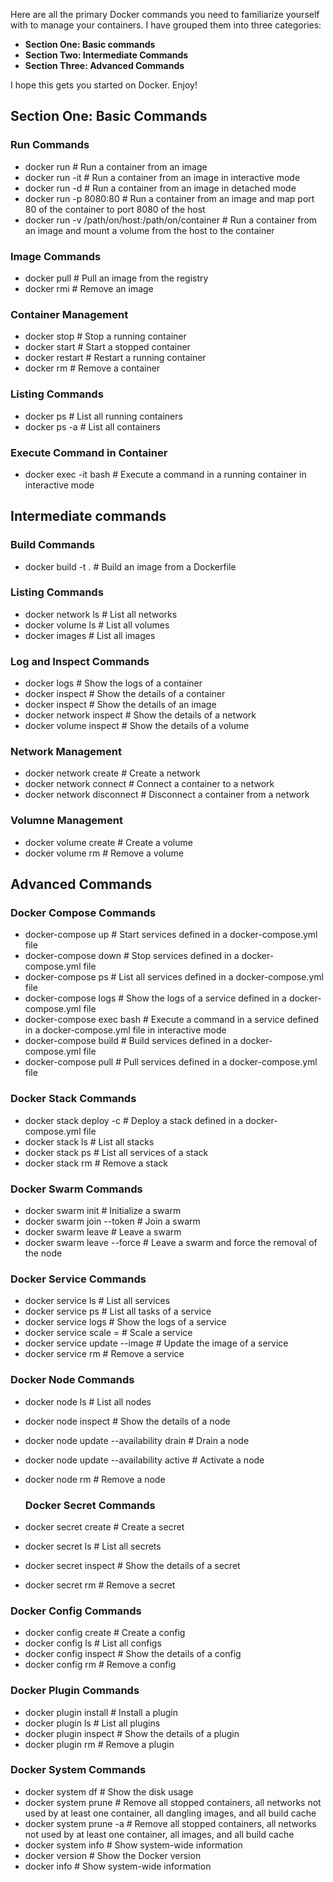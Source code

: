Here are all the primary Docker commands you need to familiarize yourself with to manage your containers. I have grouped them into three categories:

* **Section One: Basic commands**
* **Section Two: Intermediate Commands**
* **Section Three: Advanced Commands**

I hope this gets you started on Docker. Enjoy! 

## Section One: Basic Commands
### Run Commands
* docker run <image-name> # Run a container from an image
* docker run -it <image-name> # Run a container from an image in interactive mode 
* docker run -d <image-name> # Run a container from an image in detached mode 
* docker run -p 8080:80 <image-name> # Run a container from an image and map port 80 of the container to port 8080 of the host
* docker run -v /path/on/host:/path/on/container <image-name> # Run a container from an image and mount a volume from the host to the container

### Image Commands  
* docker pull <image-name> # Pull an image from the registry
* docker rmi <image-id> # Remove an image

### Container Management
* docker stop <container-id> # Stop a running container
* docker start <container-id> # Start a stopped container
* docker restart <container-id> # Restart a running container
* docker rm <container-id> # Remove a container

### Listing Commands
* docker ps # List all running containers
* docker ps -a # List all containers

### Execute Command in Container
* docker exec -it <container-id> bash # Execute a command in a running container in interactive mode

## Intermediate commands
### Build Commands
* docker build -t <image-name>. # Build an image from a Dockerfile

### Listing Commands
* docker network ls # List all networks
* docker volume ls # List all volumes
* docker images # List all images

### Log and Inspect Commands
* docker logs <container-id> # Show the logs of a container
* docker inspect <container-id> # Show the details of a container
* docker inspect <image-id> # Show the details of an image
* docker network inspect <network-id> # Show the details of a network
* docker volume inspect <volume-name> # Show the details of a volume

### Network Management
* docker network create <network-name> # Create a network
* docker network connect <network-name> <container-id> # Connect a container to a network
* docker network disconnect <network-name> <container-id> # Disconnect a container from a network

### Volumne Management 
* docker volume create <volume-name> # Create a volume
* docker volume rm <volume-name> # Remove a volume


## Advanced Commands
### Docker Compose Commands
* docker-compose up # Start services defined in a docker-compose.yml file
* docker-compose down # Stop services defined in a docker-compose.yml file
* docker-compose ps # List all services defined in a docker-compose.yml file
* docker-compose logs <service-name> # Show the logs of a service defined in a docker-compose.yml file
* docker-compose exec <service-name> bash # Execute a command in a service defined in a docker-compose.yml file in interactive mode
* docker-compose build # Build services defined in a docker-compose.yml file
* docker-compose pull # Pull services defined in a docker-compose.yml file

### Docker Stack Commands
* docker stack deploy -c <compose-file> <stack-name> # Deploy a stack defined in a docker-compose.yml file
* docker stack ls # List all stacks
* docker stack ps <stack-name> # List all services of a stack
* docker stack rm <stack-name> # Remove a stack

### Docker Swarm Commands
* docker swarm init # Initialize a swarm
* docker swarm join --token <token> <manager-ip> # Join a swarm
* docker swarm leave # Leave a swarm
* docker swarm leave --force # Leave a swarm and force the removal of the node

### Docker Service Commands
* docker service ls # List all services
* docker service ps <service-name> # List all tasks of a service
* docker service logs <service-name> # Show the logs of a service
* docker service scale <service-name>=<number-of-replicas> # Scale a service
* docker service update --image <new-image> <service-name> # Update the image of a service
* docker service rm <service-name> # Remove a service

### Docker Node Commands 
* docker node ls # List all nodes
* docker node inspect <node-id> # Show the details of a node
* docker node update --availability drain <node-id> # Drain a node
* docker node update --availability active <node-id> # Activate a node
* docker node rm <node-id> # Remove a node

  ### Docker Secret Commands
* docker secret create <secret-name> <file> # Create a secret
* docker secret ls # List all secrets
* docker secret inspect <secret-name> # Show the details of a secret
* docker secret rm <secret-name> # Remove a secret

### Docker Config Commands
* docker config create <config-name> <file> # Create a config
* docker config ls # List all configs
* docker config inspect <config-name> # Show the details of a config
* docker config rm <config-name> # Remove a config

### Docker Plugin Commands
* docker plugin install <plugin-name> # Install a plugin
* docker plugin ls # List all plugins
* docker plugin inspect <plugin-name> # Show the details of a plugin
* docker plugin rm <plugin-name> # Remove a plugin

### Docker System Commands
* docker system df # Show the disk usage
* docker system prune # Remove all stopped containers, all networks not used by at least one container, all dangling images, and all build cache
* docker system prune -a # Remove all stopped containers, all networks not used by at least one container, all images, and all build cache
* docker system info # Show system-wide information
* docker version # Show the Docker version
* docker info # Show system-wide information
